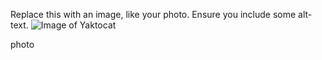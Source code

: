 Replace this with an image, like your photo. Ensure you include some alt-text.
![Image of Yaktocat](https://octodex.github.com/images/yaktocat.png)

photo
